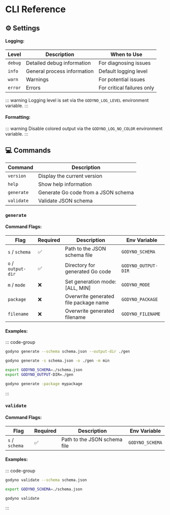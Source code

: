 # CLI Reference

## ⚙️ Settings
#### Logging:
| Level   | Description                     | When to Use                |
|---------|---------------------------------|----------------------------|
| `debug` | Detailed debug information      | For diagnosing issues      |
| `info`  | General process information     | Default logging level      |
| `warn`  | Warnings                        | For potential issues       |
| `error` | Errors                          | For critical failures only |
::: warning Logging level is set via the `GODYNO_LOG_LEVEL` environment variable.
:::

#### Formatting:
::: warning Disable colored output via the `GODYNO_LOG_NO_COLOR` environment variable.
:::

## 💻 Commands
| Command    | Description                             | 
|------------|-----------------------------------------|
| `version`  | Display the current version             |
| `help`     | Show help information                   |
| `generate` | Generate Go code from a JSON schema     |
| `validate` | Validate JSON schema                    |

### `generate`
#### Command Flags:
| Flag               | Required | Description                             | Env Variable        |
|--------------------|----------|-----------------------------------------|---------------------|
| `s` / `schema`     | ✅       | Path to the JSON schema file            | `GODYNO_SCHEMA`     |
| `o` / `output-dir` | ✅       | Directory for generated Go code         | `GODYNO_OUTPUT-DIR` |
| `m` / `mode`       | ❌       | Set generation mode: [ALL, MIN]         | `GODYNO_MODE`       |
| `package`          | ❌       | Overwrite generated file package name   | `GODYNO_PACKAGE`    |
| `filename`         | ❌       | Overwrite generated filename            | `GODYNO_FILENAME`   |

#### Examples:
::: code-group
```bash [default]
godyno generate --schema schema.json --output-dir ./gen
```

```bash [short]
godyno generate -s schema.json -o ./gen -m min
```

```bash [env]
export GODYNO_SCHEMA=./schema.json
export GODYNO_OUTPUT-DIR=./gen

godyno generate -package mypackage
```
:::

### `validate`
#### Command Flags:
| Flag               | Required | Description                             | Env Variable        |
|--------------------|----------|-----------------------------------------|---------------------|
| `s` / `schema`     | ✅       | Path to the JSON schema file            | `GODYNO_SCHEMA`     |

#### Examples:
::: code-group
```bash [default]
godyno validate --schema schema.json
```

```bash [env]
export GODYNO_SCHEMA=./schema.json

godyno validate
```
:::